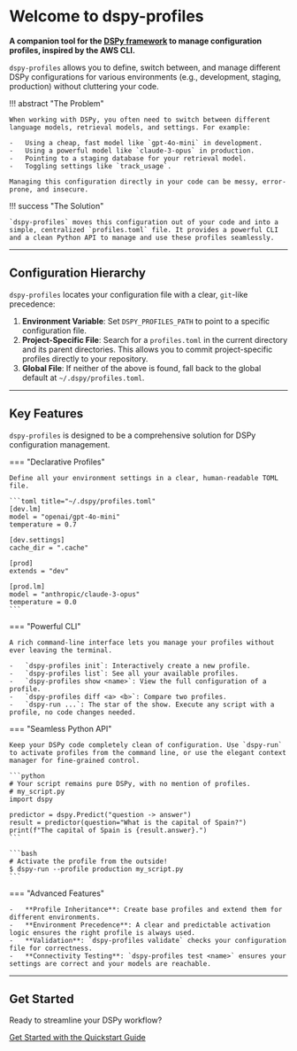 # Welcome to dspy-profiles

**A companion tool for the [DSPy framework](https://github.com/stanfordnlp/dspy) to manage configuration profiles, inspired by the AWS CLI.**

`dspy-profiles` allows you to define, switch between, and manage different DSPy configurations for various environments (e.g., development, staging, production) without cluttering your code.

!!! abstract "The Problem"

    When working with DSPy, you often need to switch between different language models, retrieval models, and settings. For example:

    -   Using a cheap, fast model like `gpt-4o-mini` in development.
    -   Using a powerful model like `claude-3-opus` in production.
    -   Pointing to a staging database for your retrieval model.
    -   Toggling settings like `track_usage`.

    Managing this configuration directly in your code can be messy, error-prone, and insecure.

!!! success "The Solution"

    `dspy-profiles` moves this configuration out of your code and into a simple, centralized `profiles.toml` file. It provides a powerful CLI and a clean Python API to manage and use these profiles seamlessly.

---

## Configuration Hierarchy

`dspy-profiles` locates your configuration file with a clear, `git`-like precedence:

1.  **Environment Variable**: Set `DSPY_PROFILES_PATH` to point to a specific configuration file.
2.  **Project-Specific File**: Search for a `profiles.toml` in the current directory and its parent directories. This allows you to commit project-specific profiles directly to your repository.
3.  **Global File**: If neither of the above is found, fall back to the global default at `~/.dspy/profiles.toml`.

---

## Key Features

`dspy-profiles` is designed to be a comprehensive solution for DSPy configuration management.

=== "Declarative Profiles"

    Define all your environment settings in a clear, human-readable TOML file.

    ```toml title="~/.dspy/profiles.toml"
    [dev.lm]
    model = "openai/gpt-4o-mini"
    temperature = 0.7

    [dev.settings]
    cache_dir = ".cache"

    [prod]
    extends = "dev"

    [prod.lm]
    model = "anthropic/claude-3-opus"
    temperature = 0.0
    ```

=== "Powerful CLI"

    A rich command-line interface lets you manage your profiles without ever leaving the terminal.

    -   `dspy-profiles init`: Interactively create a new profile.
    -   `dspy-profiles list`: See all your available profiles.
    -   `dspy-profiles show <name>`: View the full configuration of a profile.
    -   `dspy-profiles diff <a> <b>`: Compare two profiles.
    -   `dspy-run ...`: The star of the show. Execute any script with a profile, no code changes needed.

=== "Seamless Python API"

    Keep your DSPy code completely clean of configuration. Use `dspy-run` to activate profiles from the command line, or use the elegant context manager for fine-grained control.

    ```python
    # Your script remains pure DSPy, with no mention of profiles.
    # my_script.py
    import dspy

    predictor = dspy.Predict("question -> answer")
    result = predictor(question="What is the capital of Spain?")
    print(f"The capital of Spain is {result.answer}.")
    ```

    ```bash
    # Activate the profile from the outside!
    $ dspy-run --profile production my_script.py
    ```

=== "Advanced Features"

    -   **Profile Inheritance**: Create base profiles and extend them for different environments.
    -   **Environment Precedence**: A clear and predictable activation logic ensures the right profile is always used.
    -   **Validation**: `dspy-profiles validate` checks your configuration file for correctness.
    -   **Connectivity Testing**: `dspy-profiles test <name>` ensures your settings are correct and your models are reachable.

---

## Get Started

Ready to streamline your DSPy workflow?

<a href="quickstart" class="md-button md-button--primary">Get Started with the Quickstart Guide</a>
